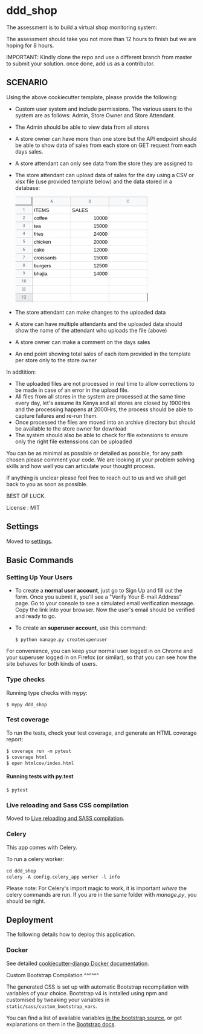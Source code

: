 # ddd_shop

The assessment is to build a virtual shop monitoring system:

The assessment should take you not more than 12 hours to finish but we are hoping for 8 hours.

IMPORTANT: Kindly clone the repo and use a different branch from master to submit your solution. once done, add us as a contributor.

## SCENARIO

Using the above cookiecutter template, please provide the following:

- Custom user system and include permissions. The various users to the system are as follows: Admin, Store Owner and Store Attendant.

- The Admin should be able to view data from all stores
- A store owner can have more than one store but the API endpoint should be able to show data of sales from each store on GET request from each days sales.
- A store attendant can only see data from the store they are assigned to
- The store attendant can upload data of sales for the day using a CSV or xlsx file (use provided template below) and the data stored in a database:

  ![alt text](https://github.com/Abilene-Paradox/ddd_assessment/blob/main/store_template.png)

- The store attendant can make changes to the uploaded data
- A store can have multiple attendants and the uploaded data should show the name of the attendant who uploads the file (above)
- A store owner can make a comment on the days sales
- An end point showing total sales of each item provided in the template per store only to the store owner

In addtition:

- The uploaded files are not processed in real time to allow corrections to be made in case of an error in the upload file.
- All files from all stores in the system are processed at the same time every day, let's assume its Kenya and all stores are closed by 1900Hrs and the processing happens at 2000Hrs, the process should be able to capture failures and re-run them.
- Once processed the files are moved into an archive directory but should be available to the store owner for download
- The system should also be able to check for file extensions to ensure only the right file extenssions can be uploaded

You can be as minimal as possible or detailed as possible, for any path chosen please comment your code.
We are looking at your problem solving skills and how well you can articulate your thought process.

If anything is unclear please feel free to reach out to us and we shall get back to you as soon as possible.

BEST OF LUCK.

License
: MIT

## Settings

Moved to
[settings](http://cookiecutter-django.readthedocs.io/en/latest/settings.html).

## Basic Commands

### Setting Up Your Users

- To create a **normal user account**, just go to Sign Up and fill out
  the form. Once you submit it, you'll see a "Verify Your E-mail
  Address" page. Go to your console to see a simulated email
  verification message. Copy the link into your browser. Now the
  user's email should be verified and ready to go.
- To create an **superuser account**, use this command:

      $ python manage.py createsuperuser

For convenience, you can keep your normal user logged in on Chrome and
your superuser logged in on Firefox (or similar), so that you can see
how the site behaves for both kinds of users.

### Type checks

Running type checks with mypy:

    $ mypy ddd_shop

### Test coverage

To run the tests, check your test coverage, and generate an HTML
coverage report:

    $ coverage run -m pytest
    $ coverage html
    $ open htmlcov/index.html

#### Running tests with py.test

    $ pytest

### Live reloading and Sass CSS compilation

Moved to [Live reloading and SASS
compilation](http://cookiecutter-django.readthedocs.io/en/latest/live-reloading-and-sass-compilation.html).

### Celery

This app comes with Celery.

To run a celery worker:

```{.sourceCode .bash}
cd ddd_shop
celery -A config.celery_app worker -l info
```

Please note: For Celery's import magic to work, it is important _where_
the celery commands are run. If you are in the same folder with
_manage.py_, you should be right.

## Deployment

The following details how to deploy this application.

### Docker

See detailed [cookiecutter-django Docker
documentation](http://cookiecutter-django.readthedocs.io/en/latest/deployment-with-docker.html).

Custom Bootstrap Compilation \^\^\^\^\^\^

The generated CSS is set up with automatic Bootstrap recompilation with
variables of your choice. Bootstrap v4 is installed using npm and
customised by tweaking your variables in
`static/sass/custom_bootstrap_vars`.

You can find a list of available variables [in the bootstrap
source](https://github.com/twbs/bootstrap/blob/v4-dev/scss/_variables.scss),
or get explanations on them in the [Bootstrap
docs](https://getbootstrap.com/docs/4.1/getting-started/theming/).
